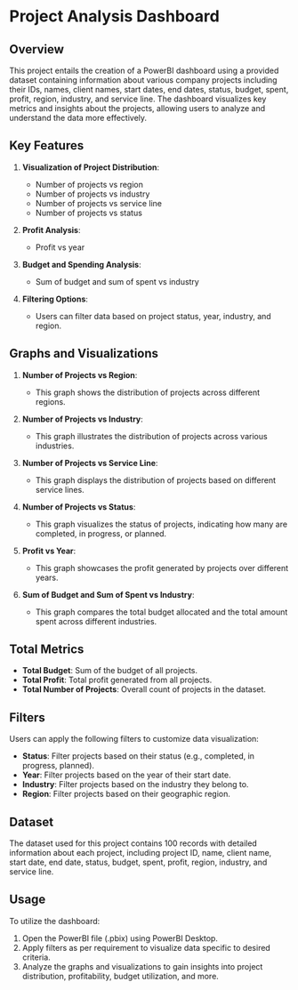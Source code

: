 # Project Analysis Dashboard

## Overview
This project entails the creation of a PowerBI dashboard using a provided dataset containing information about various company projects including their IDs, names, client names, start dates, end dates, status, budget, spent, profit, region, industry, and service line. The dashboard visualizes key metrics and insights about the projects, allowing users to analyze and understand the data more effectively.

## Key Features
1. **Visualization of Project Distribution**:
   - Number of projects vs region
   - Number of projects vs industry
   - Number of projects vs service line
   - Number of projects vs status

2. **Profit Analysis**:
   - Profit vs year

3. **Budget and Spending Analysis**:
   - Sum of budget and sum of spent vs industry

4. **Filtering Options**:
   - Users can filter data based on project status, year, industry, and region.

## Graphs and Visualizations
1. **Number of Projects vs Region**:
   - This graph shows the distribution of projects across different regions.

2. **Number of Projects vs Industry**:
   - This graph illustrates the distribution of projects across various industries.

3. **Number of Projects vs Service Line**:
   - This graph displays the distribution of projects based on different service lines.

4. **Number of Projects vs Status**:
   - This graph visualizes the status of projects, indicating how many are completed, in progress, or planned.

5. **Profit vs Year**:
   - This graph showcases the profit generated by projects over different years.

6. **Sum of Budget and Sum of Spent vs Industry**:
   - This graph compares the total budget allocated and the total amount spent across different industries.

## Total Metrics
- **Total Budget**: Sum of the budget of all projects.
- **Total Profit**: Total profit generated from all projects.
- **Total Number of Projects**: Overall count of projects in the dataset.

## Filters
Users can apply the following filters to customize data visualization:
- **Status**: Filter projects based on their status (e.g., completed, in progress, planned).
- **Year**: Filter projects based on the year of their start date.
- **Industry**: Filter projects based on the industry they belong to.
- **Region**: Filter projects based on their geographic region.

## Dataset
The dataset used for this project contains 100 records with detailed information about each project, including project ID, name, client name, start date, end date, status, budget, spent, profit, region, industry, and service line.

## Usage
To utilize the dashboard:
1. Open the PowerBI file (.pbix) using PowerBI Desktop.
2. Apply filters as per requirement to visualize data specific to desired criteria.
3. Analyze the graphs and visualizations to gain insights into project distribution, profitability, budget utilization, and more.
